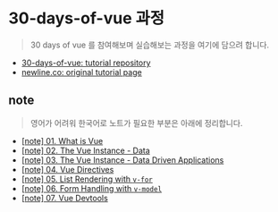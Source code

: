 # 30-days-of-vue 과정

> 30 days of vue 를 참여해보며 실습해보는 과정을 여기에 담으려 합니다.

- [30-days-of-vue: tutorial repository](https://github.com/fullstackio/30-days-of-vue)
- [newline.co: original tutorial page](https://www.newline.co/30-days-of-vue)

## note

> 영어가 어려워 한국어로 노트가 필요한 부분은 아래에 정리합니다.

- [[note] 01. What is Vue](./day-01/note.md)
- [[note] 02. The Vue Instance - Data](./day-02/note.md)
- [[note] 03. The Vue Instance - Data Driven Applications](./day-03/note.md)
- [[note] 04. Vue Directives](./day-04/note.md)
- [[note] 05. List Rendering with `v-for`](./day-05/note.md)
- [[note] 06. Form Handling with `v-model`](./day-06/note.md)
- [[note] 07. Vue Devtools](./day-07/note.md)
